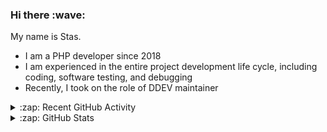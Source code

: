 <h3>Hi there :wave:</h3>

My name is Stas.

- I am a PHP developer since 2018
- I am experienced in the entire project development life cycle, including coding, software testing, and debugging
- Recently, I took on the role of DDEV maintainer

<details>
  <summary>:zap: Recent GitHub Activity</summary>

<!--RECENT_ACTIVITY:start-->
1. ❗️ Opened issue [#5810](https://github.com/ddev/ddev/issues/5810) in [ddev/ddev](https://github.com/ddev/ddev)<br>
2. ⬆️ Pushed 2 commit(s) to [stasadev/ddev](https://github.com/stasadev/ddev)<br>
3. ⬆️ Pushed 2 commit(s) to [stasadev/ddev](https://github.com/stasadev/ddev)<br>
4. ⬆️ Pushed 1 commit(s) to [stasadev/ddev](https://github.com/stasadev/ddev)<br>
5. ⬆️ Pushed 2 commit(s) to [stasadev/ddev](https://github.com/stasadev/ddev)<br>
6. ⬆️ Pushed 1 commit(s) to [stasadev/ddev](https://github.com/stasadev/ddev)<br>
7. ⬆️ Pushed 10 commit(s) to [stasadev/ddev](https://github.com/stasadev/ddev)<br>
8. ⬆️ Pushed 6 commit(s) to [stasadev/ddev](https://github.com/stasadev/ddev)<br>
9. 💪 Opened PR [#5789](https://github.com/ddev/ddev/pull/5789) in [ddev/ddev](https://github.com/ddev/ddev)<br>
10. 👍 Approved [#5686](https://github.com/ddev/ddev/pull/5686#pullrequestreview-1862983840) in [ddev/ddev](https://github.com/ddev/ddev)<br>
<!--RECENT_ACTIVITY:end-->

</details>

<details>
  <summary>:zap: GitHub Stats</summary>

  <picture>
    <source
      srcset="https://github-readme-stats.vercel.app/api?username=stasadev&show_icons=true&count_private=true&include_all_commits=true&hide_border=true&theme=tokyonight"
      media="(prefers-color-scheme: dark)"
    />
    <source
      srcset="https://github-readme-stats.vercel.app/api?username=stasadev&show_icons=true&count_private=true&include_all_commits=true&hide_border=true"
      media="(prefers-color-scheme: light), (prefers-color-scheme: no-preference)"
    />
    <img src="https://github-readme-stats.vercel.app/api?username=stasadev&show_icons=true&count_private=true&include_all_commits=true&hide_border=true" />
  </picture>

</details>
